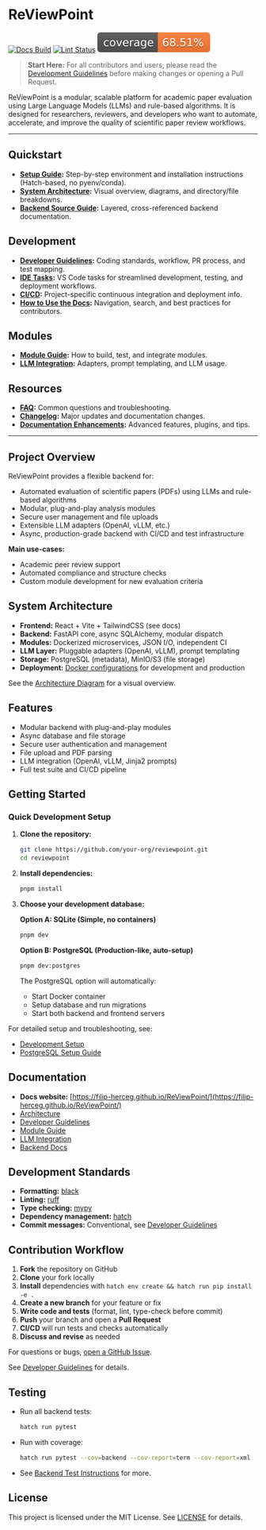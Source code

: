 # ReViewPoint

[![Docs Build](https://github.com/filip-herceg/ReViewPoint/actions/workflows/docs.yaml/badge.svg "Docs Build Status")](https://github.com/filip-herceg/ReViewPoint/actions/workflows/docs.yaml)
[![Lint Status](https://github.com/filip-herceg/ReViewPoint/actions/workflows/docs.yaml/badge.svg?label=lint "Lint Status")](https://github.com/filip-herceg/ReViewPoint/actions/workflows/docs.yaml)
![Test Coverage](docs/content/images/coverage.svg "Test Coverage Badge")

> **Start Here:** For all contributors and users, please read the [Development Guidelines](https://filip-herceg.github.io/ReViewPoint/dev-guidelines/) before making changes or opening a Pull Request.

ReViewPoint is a modular, scalable platform for academic paper evaluation using Large Language Models (LLMs) and rule-based algorithms. It is designed for researchers, reviewers, and developers who want to automate, accelerate, and improve the quality of scientific paper review workflows.

---

## Quickstart

- **[Setup Guide](https://filip-herceg.github.io/ReViewPoint/setup/):** Step-by-step environment and installation instructions (Hatch-based, no pyenv/conda).
- **[System Architecture](https://filip-herceg.github.io/ReViewPoint/architecture/):** Visual overview, diagrams, and directory/file breakdowns.
- **[Backend Source Guide](https://filip-herceg.github.io/ReViewPoint/backend-source-guide/):** Layered, cross-referenced backend documentation.

## Development

- **[Developer Guidelines](https://filip-herceg.github.io/ReViewPoint/dev-guidelines/):** Coding standards, workflow, PR process, and test mapping.
- **[IDE Tasks](docs/IDE_TASKS.md):** VS Code tasks for streamlined development, testing, and deployment workflows.
- **[CI/CD](https://filip-herceg.github.io/ReViewPoint/ci-cd/):** Project-specific continuous integration and deployment info.
- **[How to Use the Docs](https://filip-herceg.github.io/ReViewPoint/how-to-use-docs/):** Navigation, search, and best practices for contributors.

## Modules

- **[Module Guide](https://filip-herceg.github.io/ReViewPoint/module-guide/):** How to build, test, and integrate modules.
- **[LLM Integration](https://filip-herceg.github.io/ReViewPoint/llm-integration/):** Adapters, prompt templating, and LLM usage.

## Resources

- **[FAQ](https://filip-herceg.github.io/ReViewPoint/faq/):** Common questions and troubleshooting.
- **[Changelog](https://filip-herceg.github.io/ReViewPoint/changelog/):** Major updates and documentation changes.
- **[Documentation Enhancements](https://filip-herceg.github.io/ReViewPoint/documentation-enhancements/):** Advanced features, plugins, and tips.

---

## Project Overview

ReViewPoint provides a flexible backend for:

- Automated evaluation of scientific papers (PDFs) using LLMs and rule-based algorithms
- Modular, plug-and-play analysis modules
- Secure user management and file uploads
- Extensible LLM adapters (OpenAI, vLLM, etc.)
- Async, production-grade backend with CI/CD and test infrastructure

**Main use-cases:**

- Academic peer review support
- Automated compliance and structure checks
- Custom module development for new evaluation criteria

## System Architecture

- **Frontend:** React + Vite + TailwindCSS (see docs)
- **Backend:** FastAPI core, async SQLAlchemy, modular dispatch
- **Modules:** Dockerized microservices, JSON I/O, independent CI
- **LLM Layer:** Pluggable adapters (OpenAI, vLLM), prompt templating
- **Storage:** PostgreSQL (metadata), MinIO/S3 (file storage)
- **Deployment:** [Docker configurations](backend/deployment/docker/DOCKER-GUIDE.md) for development and production

See the [Architecture Diagram](https://filip-herceg.github.io/ReViewPoint/architecture/) for a visual overview.

## Features

- Modular backend with plug-and-play modules
- Async database and file storage
- Secure user authentication and management
- File upload and PDF parsing
- LLM integration (OpenAI, vLLM, Jinja2 prompts)
- Full test suite and CI/CD pipeline

## Getting Started

### Quick Development Setup

1. **Clone the repository:**

   ```bash
   git clone https://github.com/your-org/reviewpoint.git
   cd reviewpoint
   ```

2. **Install dependencies:**

   ```bash
   pnpm install
   ```

3. **Choose your development database:**

   **Option A: SQLite (Simple, no containers)**

   ```bash
   pnpm dev
   ```

   **Option B: PostgreSQL (Production-like, auto-setup)**

   ```bash
   pnpm dev:postgres
   ```

   The PostgreSQL option will automatically:
   - Start Docker container
   - Setup database and run migrations
   - Start both backend and frontend servers

For detailed setup and troubleshooting, see:

- [Development Setup](DEVELOPMENT.md)
- [PostgreSQL Setup Guide](docs/POSTGRES_SETUP.md)

## Documentation

- **Docs website:** [https://filip-herceg.github.io/ReViewPoint/](https://filip-herceg.github.io/ReViewPoint/)
- [Architecture](https://filip-herceg.github.io/ReViewPoint/architecture/)
- [Developer Guidelines](https://filip-herceg.github.io/ReViewPoint/dev-guidelines/)
- [Module Guide](https://filip-herceg.github.io/ReViewPoint/module-guide/)
- [LLM Integration](https://filip-herceg.github.io/ReViewPoint/llm-integration/)
- [Backend Docs](https://filip-herceg.github.io/ReViewPoint/backend/)

## Development Standards

- **Formatting:** [black](https://black.readthedocs.io/)
- **Linting:** [ruff](https://docs.astral.sh/ruff/)
- **Type checking:** [mypy](https://mypy-lang.org/)
- **Dependency management:** [hatch](https://hatch.pypa.io/)
- **Commit messages:** Conventional, see [Developer Guidelines](https://filip-herceg.github.io/ReViewPoint/dev-guidelines/)

## Contribution Workflow

1. **Fork** the repository on GitHub
2. **Clone** your fork locally
3. **Install** dependencies with `hatch env create && hatch run pip install -e .`
4. **Create a new branch** for your feature or fix
5. **Write code and tests** (format, lint, type-check before commit)
6. **Push** your branch and open a **Pull Request**
7. **CI/CD** will run tests and checks automatically
8. **Discuss and revise** as needed

For questions or bugs, [open a GitHub Issue](https://github.com/filip-herceg/ReViewPoint/issues).

See [Developer Guidelines](https://filip-herceg.github.io/ReViewPoint/dev-guidelines/) for details.

## Testing

- Run all backend tests:

  ```bash
  hatch run pytest
  ```

- Run with coverage:

  ```bash
  hatch run pytest --cov=backend --cov-report=term --cov-report=xml
  ```

- See [Backend Test Instructions](https://filip-herceg.github.io/ReViewPoint/backend/test-instructions/) for more.

## License

This project is licensed under the MIT License. See [LICENSE](LICENSE) for details.
